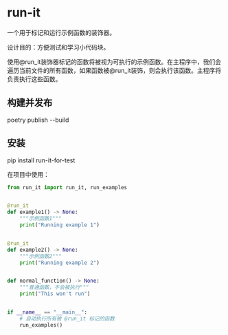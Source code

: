 # run-it

一个用于标记和运行示例函数的装饰器。

设计目的：方便测试和学习小代码块。

使用@run_it装饰器标记的函数将被视为可执行的示例函数。在主程序中，我们会遍历当前文件的所有函数，如果函数被@run_it装饰，则会执行该函数。主程序将负责执行这些函数。

## 构建并发布

poetry publish --build

## 安装

pip install run-it-for-test

在项目中使用：

```python
from run_it import run_it, run_examples


@run_it
def example1() -> None:
    """示例函数1"""
    print("Running example 1")


@run_it
def example2() -> None:
    """示例函数2"""
    print("Running example 2")


def normal_function() -> None:
    """普通函数，不会被执行"""
    print("This won't run")


if __name__ == "__main__":
    # 自动执行所有被 @run_it 标记的函数
    run_examples()

```

